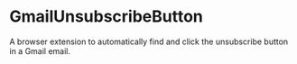 # GmailUnsubscribeButton
A browser extension to automatically find and click the unsubscribe button in a Gmail email.
